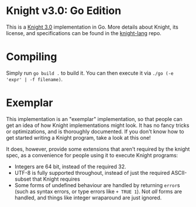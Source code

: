 # Knight v3.0: Go Edition
This is a [Knight 3.0](https://github.com/knight-lang/knight-lang) implementation in Go. More details about Knight, its license, and specifications can be found in the [knight-lang](https://github.com/knight-lang/knight-lang) repo.

# Compiling
Simply run `go build .` to build it. You can then execute it via `./go (-e 'expr' | -f filename)`.

# Exemplar
This implementation is an "exemplar" implementation, so that people can get an idea of how Knight implementations might look. It has no fancy tricks or optimizations, and is thoroughly documented. If you don't know how to get started writing a Knight program, take a look at this one!

It does, however, provide some extensions that aren't required by the knight spec, as a convenience for people using it to execute Knight programs:

- Integers are 64 bit, instead of the required 32.
- UTF-8 is fully supported throughout, instead of just the required ASCII-subset that Knight requires
- Some forms of undefined behaviour are handled by returning `error`s (such as syntax errors, or type errors like `+ TRUE 1`). Not _all_ forms are handled, and things like integer wraparound are just ignored.
